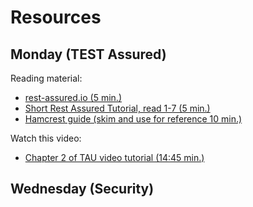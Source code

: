 # Resources

## Monday (TEST Assured)

Reading material:

- [rest-assured.io (5 min.)](http://rest-assured.io/)
- [Short Rest Assured Tutorial, read 1-7 (5 min.)](https://www.baeldung.com/rest-assured-tutorial)
- [Hamcrest guide (skim and use for reference 10 min.)](https://www.baeldung.com/java-junit-hamcrest-guide)

Watch this video:

- [Chapter 2 of TAU video tutorial (14:45 min.)](https://testautomationu.applitools.com/automating-your-api-tests-with-rest-assured/chapter2.html)

## Wednesday (Security)


